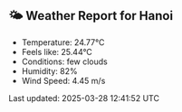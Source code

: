 <!-- WEATHER-START -->
## 🌤 Weather Report for Hanoi

- Temperature: 24.77°C
- Feels like: 25.44°C
- Conditions: few clouds
- Humidity: 82%
- Wind Speed: 4.45 m/s

Last updated: 2025-03-28 12:41:52 UTC
<!-- WEATHER-END -->
